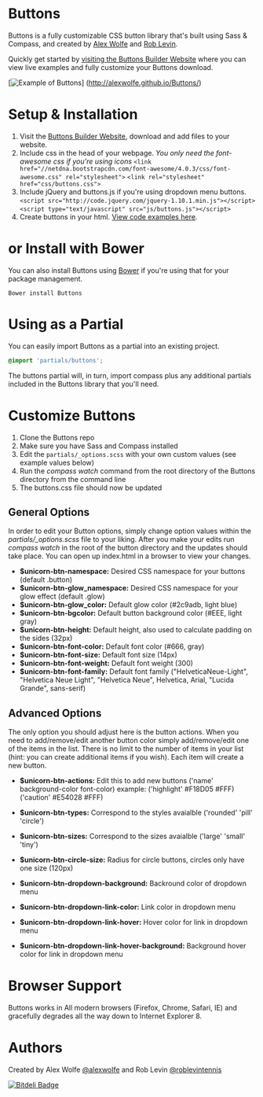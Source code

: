 Buttons
=======

Buttons is a fully customizable CSS button library that's built using Sass & Compass, and created by [Alex Wolfe](https://twitter.com/alexwolfe) and [Rob Levin](https://twitter.com/roblevintennis).

Quickly get started by [visiting the Buttons Builder Website](http://alexwolfe.github.io/Buttons/) where you can view live examples and fully customize your Buttons download.

[![Example of Buttons](https://dl.dropboxusercontent.com/u/1517246/builder.png "Example of Buttons")] (http://alexwolfe.github.io/Buttons/)

Setup & Installation
====================

1. Visit the [Buttons Builder Website](http://alexwolfe.github.io/Buttons/), download and add files to your website.
2. Include css in the head of your webpage. *You only need the font-awesome css if you're using icons*
    `<link href="//netdna.bootstrapcdn.com/font-awesome/4.0.3/css/font-awesome.css" rel="stylesheet">`
    `<link rel="stylesheet" href="css/buttons.css">`
3. Include jQuery and buttons.js if you're using dropdown menu buttons.
    `<script src="http://code.jquery.com/jquery-1.10.1.min.js"></script>`
    `<script type="text/javascript" src="js/buttons.js"></script>`
4. Create buttons in your html. [View code examples here](http://alexwolfe.github.io/Buttons/).


or Install with Bower
====================
You can also install Buttons using [Bower](http://bower.io/) if you're using that for your package management.

`Bower install Buttons`

Using as a Partial
==================
You can easily import Buttons as a partial into an existing project.

```css
@import 'partials/buttons';
```

The buttons partial will, in turn, import compass plus any additional partials included in the Buttons library that you'll need.

Customize Buttons
====================

1. Clone the Buttons repo
2. Make sure you have Sass and Compass installed
3. Edit the `partials/_options.scss` with your own custom values (see example values below)
4. Run the *compass watch* command from the root directory of the Buttons directory from the command line
5. The buttons.css file should now be updated


General Options
---------------

In order to edit your Button options, simply change option values within the *partials/_options.scss* file to your liking. After you make your edits run *compass watch* in the root of the button directory and the updates should take place.
You can open up index.html in a browser to view your changes.

* **$unicorn-btn-namespace:**  Desired CSS namespace for your buttons (default .button)
* **$unicorn-btn-glow_namespace:** Desired CSS namespace for your glow effect (default .glow)
* **$unicorn-btn-glow_color:** Default glow color (#2c9adb, light blue)
* **$unicorn-btn-bgcolor:** Default button background color (#EEE, light gray)
* **$unicorn-btn-height:** Default height, also used to calculate padding on the sides (32px)
* **$unicorn-btn-font-color:** Default font color (#666, gray)
* **$unicorn-btn-font-size:** Default font size (14px)
* **$unicorn-btn-font-weight:** Default font weight (300)
* **$unicorn-btn-font-family:**  Default font family ("HelveticaNeue-Light", "Helvetica Neue Light", "Helvetica Neue", Helvetica, Arial, "Lucida Grande", sans-serif)


Advanced Options
----------------

The only option you should adjust here is the button actions. When you need to add/remove/edit another button
color simply add/remove/edit one of the items in the list. There is no limit to the number of items in your list (hint: you can create additional items if you wish). Each item will create a new button.

* **$unicorn-btn-actions:** Edit this to add new buttons ('name' background-color font-color) example: ('highlight' #F18D05 #FFF) ('caution' #E54028 #FFF)
* **$unicorn-btn-types:** Correspond to the styles avaialble ('rounded' 'pill' 'circle')
* **$unicorn-btn-sizes:** Correspond to the sizes avaialble ('large' 'small' 'tiny')
* **$unicorn-btn-circle-size:** Radius for circle buttons, circles only have one size (120px)

* **$unicorn-btn-dropdown-background:** Backround color of dropdown menu
* **$unicorn-btn-dropdown-link-color:** Link color in dropdown menu
* **$unicorn-btn-dropdown-link-hover:** Hover color for link in dropdown menu
* **$unicorn-btn-dropdown-link-hover-background:** Background hover color for link in dropdown menu


Browser Support
====================
Buttons works in All modern browsers (Firefox, Chrome, Safari, IE) and gracefully degrades all the way down to Internet Explorer 8.


Authors
===================
Created by Alex Wolfe [@alexwolfe](https://twitter.com/alexwolfe) and Rob Levin [@roblevintennis ](https://twitter.com/roblevintennis)

[![Bitdeli Badge](https://d2weczhvl823v0.cloudfront.net/alexwolfe/buttons/trend.png)](https://bitdeli.com/free "Bitdeli Badge")

